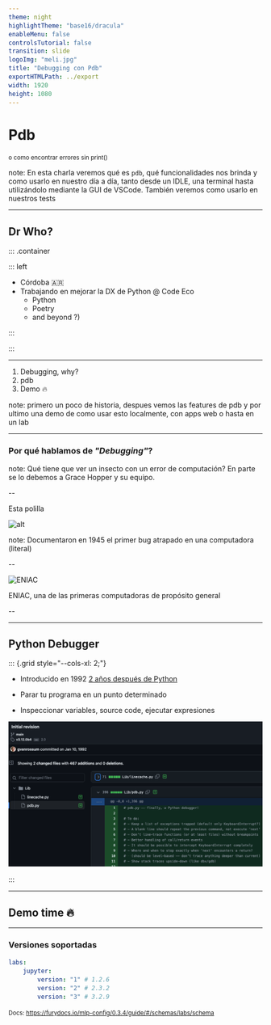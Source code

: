 ```yaml
---
theme: night
highlightTheme: "base16/dracula"
enableMenu: false
controlsTutorial: false
transition: slide
logoImg: "meli.jpg"
title: "Debugging con Pdb"
exportHTMLPath: ../export
width: 1920
height: 1080
---
```


# Pdb

<small>o como encontrar errores sin print()</small>

note: En esta charla veremos qué es `pdb`, qué funcionalidades nos brinda y como usarlo en nuestro día a día, tanto desde
un IDLE, una terminal hasta utilizándolo mediante la GUI de VSCode. También veremos como usarlo en nuestros tests

---

## Dr Who?

::: .container

::: left

-   Córdoba 🇦🇷
-   Trabajando en mejorar la DX de Python @ Code Eco
    -   Python
    -   Poetry
    -   and beyond ?)

:::

:::

---

1. Debugging, why?
2. pdb
3. Demo 🔥

note: primero un poco de historia,
despues vemos las features de pdb y
por ultimo una demo de como usar esto localmente, con apps web o hasta en un lab

---

### Por qué hablamos de _"Debugging"_?

note: Qué tiene que ver un insecto con un error de computación?
En parte se lo debemos a Grace Hopper y su equipo.

--

Esta polilla

![alt](https://upload.wikimedia.org/wikipedia/commons/thumb/f/ff/First_Computer_Bug%2C_1945.jpg/971px-First_Computer_Bug%2C_1945.jpg)

note: Documentaron en 1945 el primer bug atrapado en una computadora (literal)

--

![ENIAC](https://upload.wikimedia.org/wikipedia/commons/thumb/4/4e/Eniac.jpg/1005px-Eniac.jpg)

<figcaption>ENIAC, una de las primeras computadoras de propósito general</figcaption>

--

<!-- .slide: data-background-iframe="https://www.youtube.com/embed/tpIctyqH29Q" -->

---

## Python Debugger

::: {.grid style="--cols-xl: 2;"}

-   Introducido en 1992 [2 años después de Python](https://github.com/python/cpython/commit/921c82401b6053ae7dacad5ef9a4bd02bdf8dbf1#diff-98d47941a1bfadcfdfe02973122c83be2940ca6f3b1c32ca8898e7f594d2669d)

-   Parar tu programa en un punto determinado
-   Inspeccionar variables, source code, ejecutar expresiones

![PDB birth](pdb.png)

:::

---

## Demo time 🔥

---

### Versiones soportadas

```yaml
labs:
    jupyter:
        version: "1" # 1.2.6
        version: "2" # 2.3.2
        version: "3" # 3.2.9
```

<small>Docs: https://furydocs.io/mlp-config/0.3.4/guide/#/schemas/labs/schema </small>
